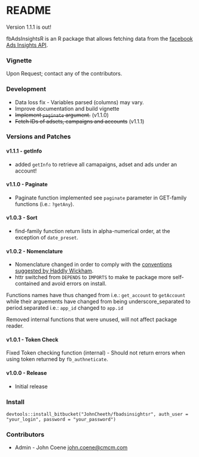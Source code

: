 # README #

Version 1.1.1 is out!

fbAdsInsightsR is an R package that allows fetching data from the [facebook Ads Insights API](https://developers.facebook.com/docs/marketing-api/insights/v2.5).

### Vignette ###

Upon Request; contact any of the contributors.

### Development ###

* Data loss fix - Variables parsed (columns) may vary.
* Improve documentation and build vignette
* ~~Implement `paginate` argument.~~ (v1.1.0)
* ~~Fetch IDs of adsets, campaigns and accounts~~ (v1.1.1)


### Versions and Patches ###

#### v1.1.1 - getInfo ####

* added `getInfo` to retrieve all camapaigns, adset and ads under an account!

#### v1.1.0 - Paginate ####

* Paginate function implemented see `paginate` parameter in GET-family functions (i.e.: `?getAny`).

#### v1.0.3 - Sort ####

* find-family function return lists in alpha-numerical order, at the exception of `date_preset`.

#### v1.0.2 - Nomenclature ####

* Nomenclature changed in order to comply with the [conventions suggested by Haddly Wickham](http://r-pkgs.had.co.nz/style.html).
* httr switched from `DEPENDS` to `IMPORTS` to make te package more self-contained and avoid errors on install.

Functions names have thus changed from i.e.: `get_account` to `getAccount` while their arguements have changed from being underscore_separated to period.separated i.e.: `app_id` changed to `app.id`

Removed internal functions that were unused, will not affect package reader.

#### v1.0.1 - Token Check ####

Fixed Token checking function (internal) - Should not return errors when using token returned by `fb_authneticate`.

#### v1.0.0 - Release ####

* Initial release

### Install ###

`devtools::install_bitbucket("JohnCheeth/fbadsinsightsr", auth_user = "your_login", password = "your_password")`

### Contributors ###

* Admin - John Coene <john.coene@cmcm.com>